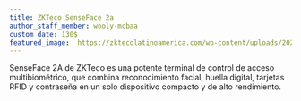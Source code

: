 ```yaml
---
title: ZKTeco SenseFace 2a
author_staff_member: wooly-mcbaa
custom_date: 130$
featured_image:  https://zktecolatinoamerica.com/wp-content/uploads/2025/09/zkteco-senseface-2a-biometrico-multimodal.webp
---
```

SenseFace 2A de ZKTeco es una potente terminal de control de acceso multibiométrico, que combina reconocimiento facial, huella digital, tarjetas RFID y contraseña en un solo dispositivo compacto y de alto rendimiento. 



